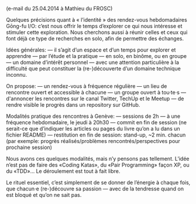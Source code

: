 (e-mail du 25.04.2014 à Mathieu du FROSC)

Quelques précisions quant à « l’identité » des rendez-vous hebdomadaires Gōng-fu I/O: c’est nous offrir le temps d’explorer ce qui nous intéresse et stimuler cette exploration. Nous cherchons aussi à réunir celles et ceux qui font déjà ce type de recherches en solo, afin de permettre des échanges.

Idées générales:
— il s’agit d’un espace et d’un temps pour explorer et apprendre
— par l’étude et la pratique
— en solo, en binôme, ou en groupe
— un domaine d’intérêt personnel
— avec une attention particulière à la difficulté que peut constituer la (re-)découverte d’un domaine technique inconnu.

On propose:
— un rendez-vous à fréquence régulière
— un lieu de rencontre ouvert et accessible à chacune
— un groupe ouvert à tou·te·s
— d'annoncer les rencontres sur le canal Twitter, TechUp et le Meetup
— de rendre visible le progrès dans un repository sur GitHub.

Modalités pratique des rencontres à Genève:
— sessions de 2h
— à une fréquence hebdomadaire, le jeudi à 20h30
— commit en fin de session (ne serait-ce que d’indiquer les articles ou pages du livre qu’on a lu dans un fichier README)
— restitution en fin de session: stand-up, ~2 min. chacun (par exemple: progrès réalisés/problèmes rencontrés/perspectives pour prochaine session)

Nous avons ces quelques modalités, mais n’y pensons pas tellement. L’idée n’est pas de faire des «Coding Katas», du «Pair Programming» façon XP, ou du «TDD»… Le déroulement est tout à fait libre.

Le rituel essentiel, c’est simplement de se donner de l’énergie à chaque fois, que chacun·e (re-)découvre sa passion — avec de la tendresse quand on est bloqué et qu’on ne sait pas.
